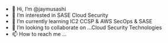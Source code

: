 - 👋 Hi, I’m @jaymusashi
- 👀 I’m interested in SASE Cloud Security 
- 🌱 I’m currently learning IC2 CCSP & AWS SecOps & SASE
- 💞️ I’m looking to collaborate on ...Cloud Security Technologies
- 📫 How to reach me ...

<!---
jaymusashi/jaymusashi is a ✨ special ✨ repository because its `README.md` (this file) appears on your GitHub profile.
You can click the Preview link to take a look at your changes.
--->
